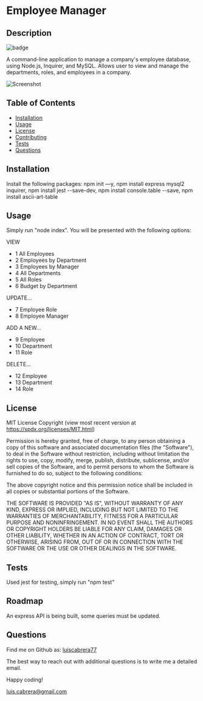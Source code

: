 # Employee Manager

## Description
![badge](https://img.shields.io/badge/license-MIT-blue)

A command-line application to manage a company's employee database, using Node.js, Inquirer, and MySQL. Allows user to view and manage the departments, roles, and employees in a company.

![Screenshot](https://user-images.githubusercontent.com/54341829/117550910-8145e300-b008-11eb-91ab-aa8bb49b2aed.png)

## Table of Contents
- [Installation](#installation)
- [Usage](#usage)
- [License](#license)
- [Contributing](#contributing)
- [Tests](#tests)
- [Questions](#questions)

## Installation
Install the following packages: npm init —y, npm install express mysql2 inquirer, npm install jest --save-dev, npm install console.table --save, npm install ascii-art-table

## Usage
Simply run "node index". You will be presented with the following options:

VIEW
- 1 All Employees
- 2 Employees by Department
- 3 Employees by Manager
- 4 All Departments
- 5 All Roles
- 6 Budget by Department

UPDATE…
- 7 Employee Role
- 8 Employee Manager

ADD A NEW…
- 9 Employee
- 10 Department
- 11 Role

DELETE…
- 12 Employee
- 13 Department
- 14 Role


## License

MIT License Copyright
(view most recent version at https://spdx.org/licenses/MIT.html)

Permission is hereby granted, free of charge, to any person obtaining a copy 
of this software and associated documentation files (the "Software"), to deal 
in the Software without restriction, including without limitation the rights 
to use, copy, modify, merge, publish, distribute, sublicense, and/or sell 
copies of the Software, and to permit persons to whom the Software is 
furnished to do so, subject to the following conditions:

The above copyright notice and this permission notice shall be included in all 
copies or substantial portions of the Software.

THE SOFTWARE IS PROVIDED "AS IS", WITHOUT WARRANTY OF ANY KIND, EXPRESS OR 
IMPLIED, INCLUDING BUT NOT LIMITED TO THE WARRANTIES OF MERCHANTABILITY, 
FITNESS FOR A PARTICULAR PURPOSE AND NONINFRINGEMENT. IN NO EVENT SHALL THE 
AUTHORS OR COPYRIGHT HOLDERS BE LIABLE FOR ANY CLAIM, DAMAGES OR OTHER 
LIABILITY, WHETHER IN AN ACTION OF CONTRACT, TORT OR OTHERWISE, ARISING FROM, 
OUT OF OR IN CONNECTION WITH THE SOFTWARE OR THE USE OR OTHER DEALINGS IN THE 
SOFTWARE.

## Tests
Used jest for testing, simply run "npm test" 

## Roadmap
An express API is being built, some queries must be updated.

## Questions
Find me on Github as: [luiscabrera77](https://github.com/luiscabrera77)

The best way to reach out with additional questions is to write me a detailed email. 

Happy coding!

luis.cabrera@gmail.com
